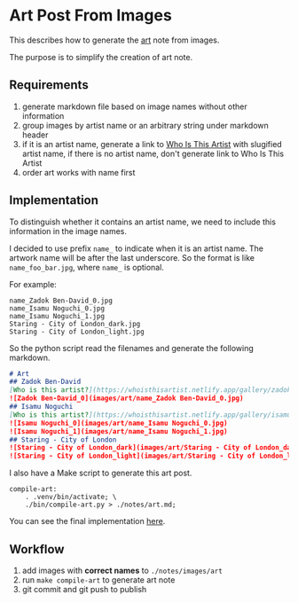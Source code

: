 # Art Post From Images

This describes how to generate the [art](art.md) note from images.

The purpose is to simplify the creation of art note.

## Requirements

1. generate markdown file based on image names without other information
1. group images by artist name or an arbitrary string under markdown header
1. if it is an artist name, generate a link to [Who Is This Artist](https://whoisthisartist.netlify.app/gallery/zadok-ben-david) with slugified artist name, if there is no artist name, don't generate link to Who Is This Artist
1. order art works with name first

## Implementation

To distinguish whether it contains an artist name, we need to include this information in the image names.

I decided to use prefix `name_` to indicate when it is an artist name. The artwork name will be after the last underscore. So the format is like `name_foo_bar.jpg`, where `name_` is optional.

For example:

```
name_Zadok Ben-David_0.jpg
name_Isamu Noguchi_0.jpg
name_Isamu Noguchi_1.jpg
Staring - City of London_dark.jpg
Staring - City of London_light.jpg
```

So the python script read the filenames and generate the following markdown.

```markdown
# Art
## Zadok Ben-David
[Who is this artist?](https://whoisthisartist.netlify.app/gallery/zadok-ben-david)
![Zadok Ben-David_0](images/art/name_Zadok Ben-David_0.jpg)
## Isamu Noguchi
[Who is this artist?](https://whoisthisartist.netlify.app/gallery/isamu-noguchi)
![Isamu Noguchi_0](images/art/name_Isamu Noguchi_0.jpg)
![Isamu Noguchi_1](images/art/name_Isamu Noguchi_1.jpg)
## Staring - City of London
![Staring - City of London_dark](images/art/Staring - City of London_dark.jpg)
![Staring - City of London_light](images/art/Staring - City of London_light.jpg)
```

I also have a Make script to generate this art post.

```
compile-art:
	. .venv/bin/activate; \
	./bin/compile-art.py > ./notes/art.md;
```

You can see the final implementation [here](https://github.com/ynotstartups/notes/blob/main/bin/compile-art.py).

## Workflow

1. add images with **correct names** to `./notes/images/art`
1. run `make compile-art` to generate art note
1. git commit and git push to publish
